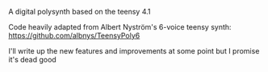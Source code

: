 A digital polysynth based on the teensy 4.1

Code heavily adapted from  Albert Nyström's 6-voice teensy synth: https://github.com/albnys/TeensyPoly6

I'll write up the new features and improvements at some point but I promise it's dead good 